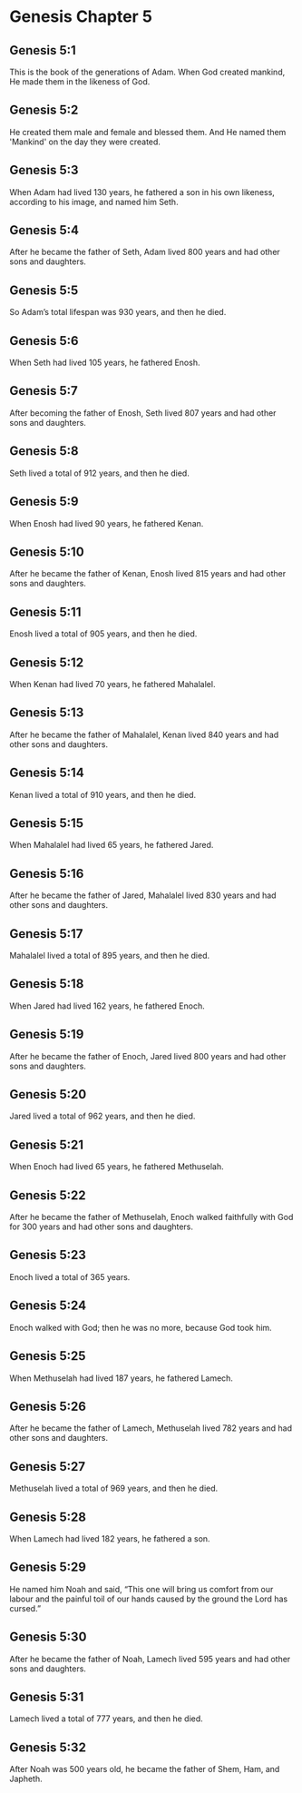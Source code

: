 # Genesis Chapter 5

## Genesis 5:1
This is the book of the generations of Adam. When God created mankind, He made them in the likeness of God.

## Genesis 5:2
He created them male and female and blessed them. And He named them 'Mankind' on the day they were created.

## Genesis 5:3
When Adam had lived 130 years, he fathered a son in his own likeness, according to his image, and named him Seth.

## Genesis 5:4
After he became the father of Seth, Adam lived 800 years and had other sons and daughters.

## Genesis 5:5
So Adam’s total lifespan was 930 years, and then he died.

## Genesis 5:6
When Seth had lived 105 years, he fathered Enosh.

## Genesis 5:7
After becoming the father of Enosh, Seth lived 807 years and had other sons and daughters.

## Genesis 5:8
Seth lived a total of 912 years, and then he died.

## Genesis 5:9
When Enosh had lived 90 years, he fathered Kenan.

## Genesis 5:10
After he became the father of Kenan, Enosh lived 815 years and had other sons and daughters.

## Genesis 5:11
Enosh lived a total of 905 years, and then he died.

## Genesis 5:12
When Kenan had lived 70 years, he fathered Mahalalel.

## Genesis 5:13
After he became the father of Mahalalel, Kenan lived 840 years and had other sons and daughters.

## Genesis 5:14
Kenan lived a total of 910 years, and then he died.

## Genesis 5:15
When Mahalalel had lived 65 years, he fathered Jared.

## Genesis 5:16
After he became the father of Jared, Mahalalel lived 830 years and had other sons and daughters.

## Genesis 5:17
Mahalalel lived a total of 895 years, and then he died.

## Genesis 5:18
When Jared had lived 162 years, he fathered Enoch.

## Genesis 5:19
After he became the father of Enoch, Jared lived 800 years and had other sons and daughters.

## Genesis 5:20
Jared lived a total of 962 years, and then he died.

## Genesis 5:21
When Enoch had lived 65 years, he fathered Methuselah.

## Genesis 5:22
After he became the father of Methuselah, Enoch walked faithfully with God for 300 years and had other sons and daughters.

## Genesis 5:23
Enoch lived a total of 365 years.

## Genesis 5:24
Enoch walked with God; then he was no more, because God took him.

## Genesis 5:25
When Methuselah had lived 187 years, he fathered Lamech.

## Genesis 5:26
After he became the father of Lamech, Methuselah lived 782 years and had other sons and daughters.

## Genesis 5:27
Methuselah lived a total of 969 years, and then he died.

## Genesis 5:28
When Lamech had lived 182 years, he fathered a son.

## Genesis 5:29
He named him Noah and said, “This one will bring us comfort from our labour and the painful toil of our hands caused by the ground the Lord has cursed.”

## Genesis 5:30
After he became the father of Noah, Lamech lived 595 years and had other sons and daughters.

## Genesis 5:31
Lamech lived a total of 777 years, and then he died.

## Genesis 5:32
After Noah was 500 years old, he became the father of Shem, Ham, and Japheth.

